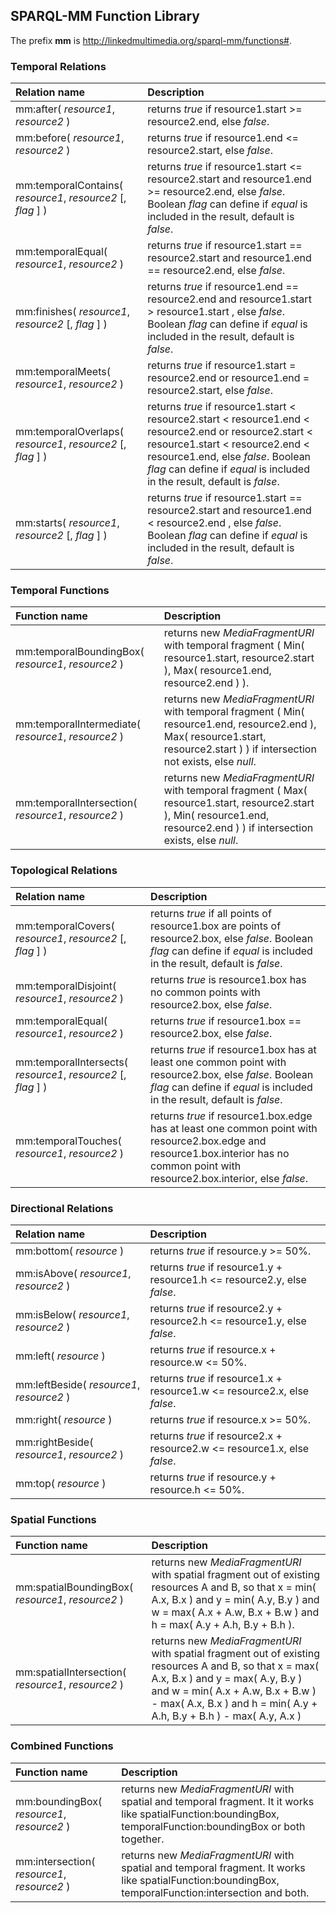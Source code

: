 ## SPARQL-MM Function Library

The prefix **mm** is <http://linkedmultimedia.org/sparql-mm/functions#>.

### Temporal Relations

| Relation name | Description |
| :------------ |:------------|
| mm:after( *resource1*, *resource2* ) | returns *true* if resource1.start >= resource2.end, else *false*. |
| mm:before( *resource1*, *resource2* ) | returns *true* if resource1.end <= resource2.start, else *false*. |
| mm:temporalContains( *resource1*, *resource2* [, *flag* ] ) | returns *true* if resource1.start <= resource2.start and resource1.end >= resource2.end, else *false*. Boolean *flag* can define if *equal* is included in the result, default is *false*. |
| mm:temporalEqual( *resource1*, *resource2* ) | returns *true* if resource1.start == resource2.start and resource1.end == resource2.end, else *false*. |
| mm:finishes( *resource1*, *resource2* [, *flag* ]  ) | returns *true* if resource1.end == resource2.end and resource1.start > resource1.start , else *false*. Boolean *flag* can define if *equal* is included in the result, default is *false*. |
| mm:temporalMeets( *resource1*, *resource2* ) | returns *true* if resource1.start = resource2.end or resource1.end = resource2.start, else *false*. |
| mm:temporalOverlaps( *resource1*, *resource2* [, *flag* ] ) | returns *true* if resource1.start < resource2.start < resource1.end < resource2.end or resource2.start < resource1.start < resource2.end < resource1.end, else *false*. Boolean *flag* can define if *equal* is included in the result, default is *false*. |
| mm:starts( *resource1*, *resource2* [, *flag* ]  ) | returns *true* if resource1.start == resource2.start and resource1.end < resource2.end , else *false*. Boolean *flag* can define if *equal* is included in the result, default is *false*. |

### Temporal Functions

| Function name | Description |
| :------------ |:------------|
| mm:temporalBoundingBox( *resource1*, *resource2* ) | returns new *MediaFragmentURI* with temporal fragment ( Min( resource1.start, resource2.start ), Max( resource1.end, resource2.end ) ). |
| mm:temporalIntermediate( *resource1*, *resource2* ) | returns new *MediaFragmentURI* with temporal fragment ( Min( resource1.end, resource2.end ), Max( resource1.start, resource2.start ) ) if intersection not exists, else *null*. |
| mm:temporalIntersection( *resource1*, *resource2* ) | returns new *MediaFragmentURI* with temporal fragment ( Max( resource1.start, resource2.start ), Min( resource1.end, resource2.end ) ) if intersection exists, else *null*. |

### Topological Relations

| Relation name | Description |
| :------------ |:------------|
| mm:temporalCovers( *resource1*, *resource2* [, *flag* ] ) | returns *true* if all points of resource1.box are points of resource2.box, else *false*. Boolean *flag* can define if *equal* is included in the result, default is *false*. |
| mm:temporalDisjoint( *resource1*, *resource2* ) | returns *true* is resource1.box has no common points with resource2.box, else *false*.  |
| mm:temporalEqual( *resource1*, *resource2* ) | returns *true* if resource1.box == resource2.box, else *false*. |
| mm:temporalIntersects( *resource1*, *resource2* [, *flag* ] ) | returns *true* if resource1.box has at least one common point with resource2.box, else *false*. Boolean *flag* can define if *equal* is included in the result, default is *false*. |
| mm:temporalTouches( *resource1*, *resource2* ) | returns *true* if resource1.box.edge has at least one common point with resource2.box.edge and resource1.box.interior has no common point with resource2.box.interior, else *false*. |

### Directional Relations

| Relation name | Description |
| :------------ |:------------|
| mm:bottom( *resource* ) | returns *true* if resource.y >= 50%. |
| mm:isAbove( *resource1*, *resource2* ) | returns *true* if resource1.y + resource1.h <= resource2.y, else *false*. |
| mm:isBelow( *resource1*, *resource2* ) | returns *true* if resource2.y + resource2.h <= resource1.y, else *false*. |
| mm:left( *resource* ) | returns *true* if resource.x + resource.w <= 50%. |
| mm:leftBeside( *resource1*, *resource2* ) | returns *true* if resource1.x + resource1.w <= resource2.x, else *false*. |
| mm:right( *resource* ) | returns *true* if resource.x >= 50%. |
| mm:rightBeside( *resource1*, *resource2* ) | returns *true* if resource2.x + resource2.w <= resource1.x, else *false*. |
| mm:top( *resource* ) | returns *true* if resource.y + resource.h <= 50%. |

### Spatial Functions

| Function name | Description |
| :------------ |:------------|
| mm:spatialBoundingBox( *resource1*, *resource2* ) | returns new *MediaFragmentURI* with spatial fragment out of existing resources A and B, so that x = min( A.x, B.x ) and y = min( A.y, B.y ) and w = max( A.x + A.w, B.x + B.w ) and h = max( A.y + A.h, B.y + B.h ). |
| mm:spatialIntersection( *resource1*, *resource2* ) | returns new *MediaFragmentURI* with spatial fragment out of existing resources A and B, so that x = max( A.x, B.x ) and y = max( A.y, B.y ) and w = min( A.x + A.w, B.x + B.w ) - max( A.x, B.x ) and h = min( A.y + A.h, B.y + B.h ) - max( A.y, A.x ) |

### Combined Functions

| Function name | Description |
| :------------ |:------------|
| mm:boundingBox( *resource1*, *resource2* ) | returns new *MediaFragmentURI* with spatial and temporal fragment. It it works like spatialFunction:boundingBox, temporalFunction:boundingBox or both together. |
| mm:intersection( *resource1*, *resource2* ) | returns new *MediaFragmentURI* with spatial and temporal fragment. It works like spatialFunction:boundingBox, temporalFunction:intersection and both. |
